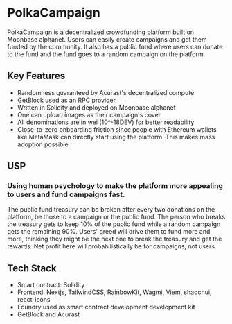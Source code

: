 # PolkaCampaign
PolkaCampaign is a decentralized crowdfunding platform built on Moonbase alphanet. Users can easily create campaigns and get them funded by the community. It also has a public fund where users can donate to the fund and the fund goes to a random campaign on the platform. 

## Key Features
- Randomness guaranteed by Acurast's decentralized compute
- GetBlock used as an RPC provider
- Written in Solidity and deployed on Moonbase alphanet
- One can upload images as their campaign's cover
- All denominations are in wei (10^-18DEV) for better readability
- Close-to-zero onboarding friction since people with Ethereum wallets like MetaMask can directly start using the platform. This makes mass adoption possible

## USP
### Using human psychology to make the platform more appealing to users and fund campaigns fast. 
The public fund treasury can be broken after every two donations on the platform, be those to a campaign or the public fund. The person who breaks the treasury gets to keep 10% of the public fund while a random campaign gets the remaining 90%. Users' greed will drive them to fund more and more, thinking they might be the next one to break the treasury and get the rewards. Net profit here will probabilistically be for campaigns, not users.

## Tech Stack
- Smart contract: Solidity
- Frontend: Nextjs, TailwindCSS, RainbowKit, Wagmi, Viem, shadcnui, react-icons
- Foundry used as smart contract development development kit
- GetBlock and Acurast
